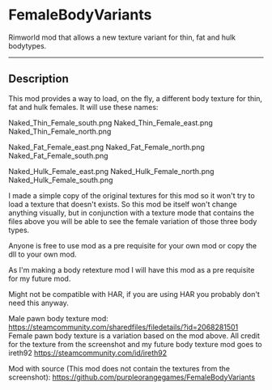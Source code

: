 # FemaleBodyVariants

Rimworld mod that allows a new texture variant for thin, fat and hulk bodytypes.

---

## Description

This mod provides a way to load, on the fly, a different body texture for thin, fat and hulk females. 
It will use these names:

Naked_Thin_Female_south.png
Naked_Thin_Female_east.png
Naked_Thin_Female_north.png

Naked_Fat_Female_east.png
Naked_Fat_Female_north.png
Naked_Fat_Female_south.png

Naked_Hulk_Female_east.png
Naked_Hulk_Female_north.png
Naked_Hulk_Female_south.png

I made a simple copy of the original textures for this mod so it won't try to load a texture that doesn't exists.
So this mod be itself won't change anything visually, but in conjunction with a texture mode that contains the files above you will be able to see the female variation of those three body types.

Anyone is free to use mod as a pre requisite for your own mod or copy the dll to your own mod.

As I'm making a body retexture mod I will have this mod as a pre requisite for my future mod.

Might not be compatible with HAR, if you are using HAR you probably don't need this anyway.

Male pawn body texture mod: https://steamcommunity.com/sharedfiles/filedetails/?id=2068281501
Female pawn body texture is a variation based on the mod above.
All credit for the texture from the screenshot and my future body texture mod goes to ireth92
https://steamcommunity.com/id/ireth92

Mod with source (This mod does not contain the textures from the screenshot):
https://github.com/purpleorangegames/FemaleBodyVariants

